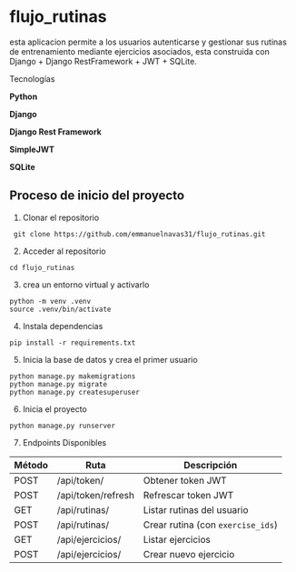 # flujo_rutinas


esta aplicacion permite a los usuarios autenticarse y gestionar sus rutinas de entrenamiento mediante ejercicios asociados, 
esta construida con Django + Django RestFramework + JWT + SQLite.

Tecnologías

**Python** 

**Django** 

**Django Rest Framework**

**SimpleJWT**

**SQLite**


## Proceso de inicio del proyecto

1. Clonar el repositorio
```
 git clone https://github.com/emmanuelnavas31/flujo_rutinas.git
```

2. Acceder al repositorio
```
cd flujo_rutinas
``` 

3. crea un entorno virtual y activarlo

```
python -m venv .venv
source .venv/bin/activate
```

4. Instala dependencias
```
pip install -r requirements.txt
```
5. Inicia la base de datos y crea el primer usuario
```
python manage.py makemigrations
python manage.py migrate
python manage.py createsuperuser
```
6. Inicia el proyecto
```
python manage.py runserver
```


7. Endpoints Disponibles


| Método | Ruta               | Descripción                       |
|--------|--------------------|-----------------------------------|
| POST   | /api/token/        | Obtener token JWT                 |
| POST   | /api/token/refresh | Refrescar token JWT               |
| GET    | /api/rutinas/      | Listar rutinas del usuario        |
| POST   | /api/rutinas/      | Crear rutina (con `exercise_ids`) |
| GET    | /api/ejercicios/   | Listar ejercicios                 |
| POST   | /api/ejercicios/   | Crear nuevo ejercicio             |

